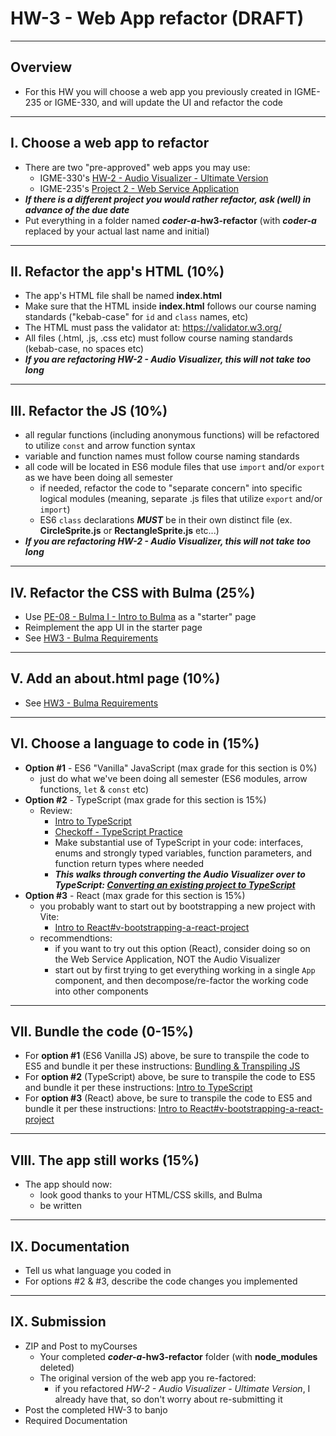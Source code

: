 # HW-3 - Web App refactor (DRAFT)

---

## Overview
- For this HW you will choose a web app you previously created in IGME-235 or IGME-330, and will update the UI and refactor the code

---

## I. Choose a web app to refactor
- There are two "pre-approved" web apps you may use:
  - IGME-330's [HW-2 - Audio Visualizer - Ultimate Version](../hw/hw-2.md)
  - IGME-235's [Project 2 - Web Service Application](https://github.com/dccircuit/IGME-235-Fall-2023/blob/main/projects/project-2.md)
- ***If there is a different project you would rather refactor, ask (well) in advance of the due date***
- Put everything in a folder named ***coder-a*-hw3-refactor** (with ***coder-a*** replaced by your actual last name and initial)
  
--- 

## II. Refactor the app's HTML (10%)
- The app's HTML file shall be named **index.html**
- Make sure that the HTML inside **index.html** follows our course naming standards ("kebab-case" for `id` and `class` names, etc)
- The HTML must pass the validator at: https://validator.w3.org/
- All files (.html, .js, .css etc) must follow course naming standards (kebab-case, no spaces etc)
- ***If you are refactoring HW-2 - Audio Visualizer, this will not take too long***
---

## III. Refactor the JS (10%)
- all regular functions (including anonymous functions) will be refactored to utilize `const` and arrow function syntax
- variable and function names must follow course naming standards
- all code will be located in ES6 module files that use `import` and/or `export` as we have been doing all semester
  - if needed, refactor the code to "separate concern" into specific logical modules (meaning, separate .js files that utilize `export` and/or `import`)
  - ES6 `class` declarations ***MUST*** be in their own distinct file (ex. **CircleSprite.js** or **RectangleSprite.js** etc...)
- ***If you are refactoring HW-2 - Audio Visualizer, this will not take too long***
  
---

## IV. Refactor the CSS with Bulma (25%)
- Use [PE-08 - Bulma I - Intro to Bulma](../pe/pe-08.md) as a "starter" page
- Reimplement the app UI in the starter page
- See [HW3 - Bulma Requirements](hw3-bulma-requirements.md)

---

## V. Add an about.html page (10%)
- See [HW3 - Bulma Requirements](hw3-bulma-requirements.md)
  
---

## VI. Choose a language to code in (15%)

- **Option #1** - ES6 "Vanilla" JavaScript (max grade for this section is 0%)
  - just do what we've been doing all semester (ES6 modules, arrow functions, `let` & `const` etc)
- **Option #2** - TypeScript (max grade for this section is 15%)
  - Review:
    - [Intro to TypeScript](https://github.com/tonethar/IGME-330-Master/blob/master/notes/intro-typescript.md)
    - [Checkoff - TypeScript Practice](../checkoffs/typescript-practice.md)
    - Make substantial use of TypeScript in your code: interfaces, enums and strongly typed variables, function parameters, and function return types where needed
    - ***This walks through converting the Audio Visualizer over to TypeScript: [Converting an existing project to TypeScript](hw3-typescript-notes.md)***
- **Option #3** - React (max grade for this section is 15%)
  - you probably want to start out by bootstrapping a new project with Vite:
    - [Intro to React#v-bootstrapping-a-react-project](../notes/react-intro.md#v-bootstrapping-a-react-project)
  - recommendtions:
    - if you want to try out this option (React), consider doing so on the Web Service Application, NOT the Audio Visualizer
    - start out by first trying to get everything working in a single `App` component, and then decompose/re-factor the working code into other components

---

## VII. Bundle the code (0-15%)
- For **option #1** (ES6 Vanilla JS) above, be sure to transpile the code to ES5 and bundle it per these instructions: [Bundling & Transpiling JS](../notes/bundling-transpiling.md)
- For **option #2** (TypeScript) above, be sure to transpile the code to ES5 and bundle it per these instructions: [Intro to TypeScript](https://github.com/tonethar/IGME-330-Master/blob/master/notes/intro-typescript.md)
- For **option #3** (React) above, be sure to transpile the code to ES5 and bundle it per these instructions: [Intro to React#v-bootstrapping-a-react-project](../notes/react-intro.md#v-bootstrapping-a-react-project)
  
---

## VIII. The app still works (15%)

- The app should now:
  - look good thanks to your HTML/CSS skills, and Bulma
  - be written 

---

## IX. Documentation
- Tell us what language you coded in
- For options #2 & #3, describe the code changes you implemented

---

## IX. Submission
- ZIP and Post to myCourses
  - Your completed ***coder-a*-hw3-refactor** folder (with **node_modules** deleted)
  - The original version of the web app you re-factored:
    - if you refactored *HW-2 - Audio Visualizer - Ultimate Version*, I already have that, so don't worry about re-submitting it
- Post the completed HW-3 to banjo
- Required Documentation



